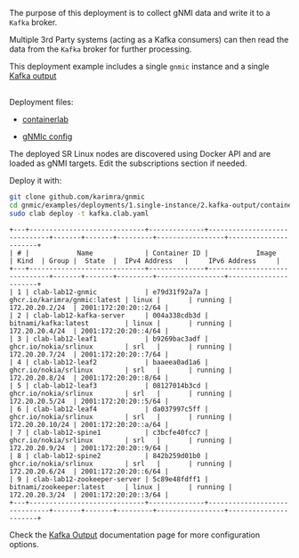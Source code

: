 The purpose of this deployment is to collect gNMI data and write it to a `Kafka` broker.

Multiple 3rd Party systems (acting as a Kafka consumers) can then read the data from the `Kafka` broker for further processing.

This deployment example includes a single `gnmic` instance and a single [Kafka output](../../../user_guide/outputs/kafka_output.md)

<div class="mxgraph" style="max-width:100%;border:1px solid transparent;margin:0 auto; display:block;" data-mxgraph="{&quot;page&quot;:1,&quot;zoom&quot;:1.4,&quot;highlight&quot;:&quot;#0000ff&quot;,&quot;nav&quot;:true,&quot;check-visible-state&quot;:true,&quot;resize&quot;:true,&quot;url&quot;:&quot;https://raw.githubusercontent.com/karimra/gnmic/diagrams/diagrams/clab_deployments.drawio&quot;}"></div>

<script type="text/javascript" src="https://cdn.jsdelivr.net/gh/hellt/drawio-js@main/embed2.js?&fetch=https%3A%2F%2Fraw.githubusercontent.com%2Fkarimra%2Fgnmic%2Fdiagrams%2Fclab_deployments.drawio" async></script>

Deployment files:

- [containerlab](https://github.com/karimra/gnmic/blob/main/examples/deployments/1.single-instance/2.kafka-output/containerlab/kafka.clab.yaml)

- [gNMIc config](https://github.com/karimra/gnmic/blob/main/examples/deployments/1.single-instance/2.kafka-output/containerlab/gnmic.yaml)

The deployed SR Linux nodes are discovered using Docker API and are loaded as gNMI targets.
Edit the subscriptions section if needed.

Deploy it with:

```bash
git clone github.com/karimra/gnmic
cd gnmic/examples/deployments/1.single-instance/2.kafka-output/containerlab
sudo clab deploy -t kafka.clab.yaml
```

```text
+---+-----------------------------+--------------+------------------------------+-------+-------+---------+-----------------+----------------------+
| # |            Name             | Container ID |            Image             | Kind  | Group |  State  |  IPv4 Address   |     IPv6 Address     |
+---+-----------------------------+--------------+------------------------------+-------+-------+---------+-----------------+----------------------+
| 1 | clab-lab12-gnmic            | e79d31f92a7a | ghcr.io/karimra/gnmic:latest | linux |       | running | 172.20.20.2/24  | 2001:172:20:20::2/64 |
| 2 | clab-lab12-kafka-server     | 004a338cdb3d | bitnami/kafka:latest         | linux |       | running | 172.20.20.4/24  | 2001:172:20:20::4/64 |
| 3 | clab-lab12-leaf1            | b9269bac3adf | ghcr.io/nokia/srlinux        | srl   |       | running | 172.20.20.7/24  | 2001:172:20:20::7/64 |
| 4 | clab-lab12-leaf2            | baaeea0ad1a6 | ghcr.io/nokia/srlinux        | srl   |       | running | 172.20.20.8/24  | 2001:172:20:20::8/64 |
| 5 | clab-lab12-leaf3            | 08127014b3cd | ghcr.io/nokia/srlinux        | srl   |       | running | 172.20.20.5/24  | 2001:172:20:20::5/64 |
| 6 | clab-lab12-leaf4            | da037997c5ff | ghcr.io/nokia/srlinux        | srl   |       | running | 172.20.20.10/24 | 2001:172:20:20::a/64 |
| 7 | clab-lab12-spine1           | c3bcfe40fcc7 | ghcr.io/nokia/srlinux        | srl   |       | running | 172.20.20.9/24  | 2001:172:20:20::9/64 |
| 8 | clab-lab12-spine2           | 842b259d01b0 | ghcr.io/nokia/srlinux        | srl   |       | running | 172.20.20.6/24  | 2001:172:20:20::6/64 |
| 9 | clab-lab12-zookeeper-server | 5c89e48fdff1 | bitnami/zookeeper:latest     | linux |       | running | 172.20.20.3/24  | 2001:172:20:20::3/64 |
+---+-----------------------------+--------------+------------------------------+-------+-------+---------+-----------------+----------------------+
```

Check the [Kafka Output](../../../user_guide/outputs/kafka_output.md) documentation page for more configuration options.
